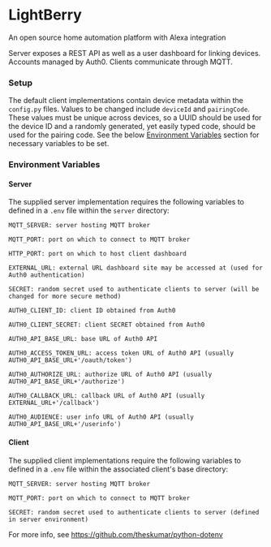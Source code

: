 # LightBerry
An open source home automation platform with Alexa integration

Server exposes a REST API as well as a user dashboard for linking devices. Accounts managed by Auth0. Clients communicate through MQTT.

### Setup
The default client implementations contain device metadata within the `config.py` files. Values to be changed include `deviceId` and `pairingCode`.
These values must be unique across devices, so a UUID should be used for the device ID and a randomly generated, yet easily typed code, should be used for the pairing code.
See the below [Environment Variables](#environment-variables) section for necessary variables to be set.


### Environment Variables
#### Server
The supplied server implementation requires the following variables to defined in a `.env` file within the `server` directory:
```
MQTT_SERVER: server hosting MQTT broker

MQTT_PORT: port on which to connect to MQTT broker

HTTP_PORT: port on which to host client dashboard

EXTERNAL_URL: external URL dashboard site may be accessed at (used for Auth0 authentication)

SECRET: random secret used to authenticate clients to server (will be changed for more secure method)

AUTH0_CLIENT_ID: client ID obtained from Auth0

AUTH0_CLIENT_SECRET: client SECRET obtained from Auth0

AUTH0_API_BASE_URL: base URL of Auth0 API

AUTH0_ACCESS_TOKEN_URL: access token URL of Auth0 API (usually AUTH0_API_BASE_URL+'/oauth/token')

AUTH0_AUTHORIZE_URL: authorize URL of Auth0 API (usually AUTH0_API_BASE_URL+'/authorize')

AUTH0_CALLBACK_URL: callback URL of Auth0 API (usually EXTERNAL_URL+'/callback')

AUTH0_AUDIENCE: user info URL of Auth0 API (usually AUTH0_API_BASE_URL+'/userinfo')
```

#### Client
The supplied client implementations require the following variables to defined in a `.env` file within the associated client's base directory:
```
MQTT_SERVER: server hosting MQTT broker

MQTT_PORT: port on which to connect to MQTT broker

SECRET: random secret used to authenticate clients to server (defined in server environment)
```

For more info, see https://github.com/theskumar/python-dotenv

